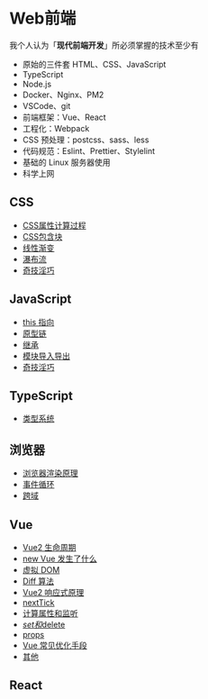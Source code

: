# Web前端

我个人认为「**现代前端开发**」所必须掌握的技术至少有

- 原始的三件套 HTML、CSS、JavaScript
- TypeScript
- Node.js
- Docker、Nginx、PM2
- VSCode、git
- 前端框架：Vue、React
- 工程化：Webpack
- CSS 预处理：postcss、sass、less
- 代码规范：Eslint、Prettier、Stylelint
- 基础的 Linux 服务器使用
- 科学上网

## CSS

- [CSS属性计算过程](./css/CSS属性计算过程)
- [CSS包含块](./css/CSS包含块)
- [线性渐变](./css/线性渐变)
- [瀑布流](./css/瀑布流)
- [奇技淫巧](./css/奇技淫巧)

## JavaScript

- [this 指向](./javascript/this指向)
- [原型链](./javascript/原型链)
- [继承](./javascript/继承)
- [模块导入导出](./javascript/模块导入导出)
- [奇技淫巧](./javascript/奇技淫巧)

## TypeScript

- [类型系统](./typescript/类型系统)

## 浏览器

- [浏览器渲染原理](./browser/浏览器渲染原理)
- [事件循环](./browser/事件循环)
- [跨域](./browser/跨域)

## Vue

- [Vue2 生命周期](./vue/Vue2生命周期)
- [new Vue 发生了什么](./vue/newVue)
- [虚拟 DOM](./vue/虚拟DOM)
- [Diff 算法](./vue/Diff算法)
- [Vue2 响应式原理](./vue/Vue2响应式原理)
- [nextTick](./vue/nextTick)
- [计算属性和监听](./vue/计算属性和监听)
- [$set和$delete](./vue/$set和$delete)
- [props](./vue/props)
- [Vue 常见优化手段](./vue/Vue常见优化手段)
- [其他](./vue/其他)

## React
